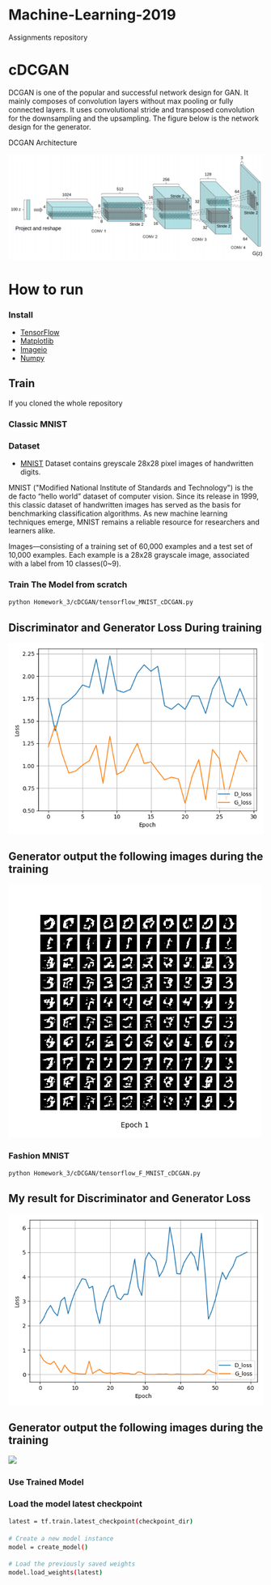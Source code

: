# Machine-Learning-2019
Assignments repository

# cDCGAN
DCGAN is one of the popular and successful network design for GAN. It mainly composes of convolution layers without max pooling or fully connected layers. It uses convolutional stride and transposed convolution for the downsampling and the upsampling. The figure below is the network design for the generator.

DCGAN Architecture

![](DCGAN.png)

# How to run
### Install 
* [TensorFlow](https://www.tensorflow.org/install/)
* [Matplotlib](https://matplotlib.org/)
* [Imageio](https://imageio.readthedocs.io/en/stable/installation.html)
* [Numpy](https://docs.scipy.org/doc/numpy/user/install.html)

## Train
If you cloned the whole repository 
### Classic MNIST 
### Dataset
* [MNIST](https://github.com/petewarden/tensorflow_ios/blob/master/tensorflow/g3doc/tutorials/mnist/download/index.md)
Dataset contains greyscale 28x28 pixel images of handwritten digits. 

MNIST ("Modified National Institute of Standards and Technology") is the de facto “hello world” dataset of computer vision. Since its release in 1999, this classic dataset of handwritten images has served as the basis for benchmarking classification algorithms. As new machine learning techniques emerge, MNIST remains a reliable resource for researchers and learners alike.

Images—consisting of a training set of 60,000 examples and a test set of 10,000 examples. Each example is a 28x28 grayscale image, associated with a label from 10 classes(0~9).
### Train The Model from scratch

```bash
python Homework_3/cDCGAN/tensorflow_MNIST_cDCGAN.py
```

## Discriminator and Generator Loss During training
![](MNIST_cDCGAN_train_hist.png)

## Generator output the following images during the training
![](MNIST_cDCGAN_generation_animation.gif)

### Fashion MNIST 
```bash
python Homework_3/cDCGAN/tensorflow_F_MNIST_cDCGAN.py
```
## My result for Discriminator and Generator Loss
![](HW_F_MNIST_cDCGAN_train_hist.png)

## Generator output the following images during the training
![](HW_F_MNIST_cDCGAN_generation_animation.gif)


### Use Trained Model
### Load the model latest checkpoint
```bash
latest = tf.train.latest_checkpoint(checkpoint_dir)

# Create a new model instance
model = create_model()

# Load the previously saved weights
model.load_weights(latest)
``` 
